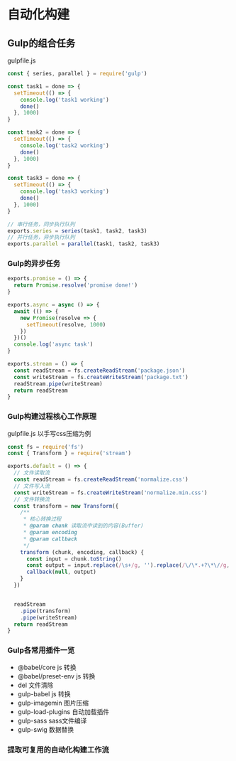 # 自动化构建

## Gulp的组合任务
gulpfile.js
```js
const { series, parallel } = require('gulp')

const task1 = done => {
  setTimeout(() => {
    console.log('task1 working')
    done()
  }, 1000)
}

const task2 = done => {
  setTimeout(() => {
    console.log('task2 working')
    done()
  }, 1000)
}

const task3 = done => {
  setTimeout(() => {
    console.log('task3 working')
    done()
  }, 1000)
}

// 串行任务，同步执行队列
exports.series = series(task1, task2, task3) 
// 并行任务，异步执行队列
exports.parallel = parallel(task1, task2, task3)
```

### Gulp的异步任务
```js
exports.promise = () => {
  return Promise.resolve('promise done!')
}

exports.async = async () => {
  await (() => {
    new Promise(resolve => {
      setTimeout(resolve, 1000)
    })
  })()
  console.log('async task')
}

exports.stream = () => {
  const readStream = fs.createReadStream('package.json')
  const writeStream = fs.createWriteStream('package.txt')
  readStream.pipe(writeStream)
  return readStream
}
```

### Gulp构建过程核心工作原理
gulpfile.js 以手写css压缩为例
```js
const fs = require('fs')
const { Transform } = require('stream')

exports.default = () => {
  // 文件读取流
  const readStream = fs.createReadStream('normalize.css')
  // 文件写入流
  const writeStream = fs.createWriteStream('normalize.min.css')
  // 文件转换流
  const transform = new Transform({
    /**
     * 核心转换过程
     * @param chunk 读取流中读到的内容(Buffer)
     * @param encoding
     * @param callback
     */
    transform (chunk, encoding, callback) {
      const input = chunk.toString()
      const output = input.replace(/\s+/g, '').replace(/\/\*.+?\*\//g, '')
      callback(null, output)
    }
  })


  readStream
    .pipe(transform)
    .pipe(writeStream)
  return readStream
}
```

### Gulp各常用插件一览
- @babel/core           js 转换
- @babel/preset-env     js 转换
- del                   文件清除
- gulp-babel            js 转换
- gulp-imagemin         图片压缩
- gulp-load-plugins     自动加载插件
- gulp-sass             sass文件编译
- gulp-swig             数据替换


### 提取可复用的自动化构建工作流
